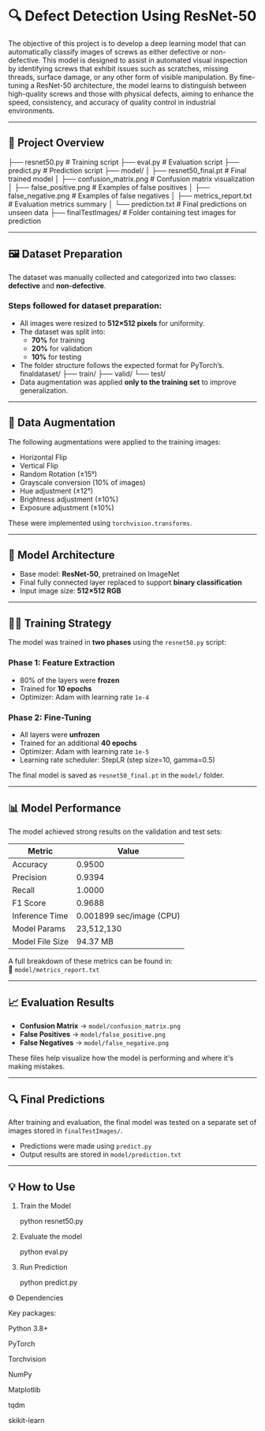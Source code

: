 # 🔍 Defect Detection Using ResNet-50

The objective of this project is to develop a deep learning model that can automatically classify images of screws as either defective or non-defective. This model is designed to assist in automated visual inspection by identifying screws that exhibit issues such as scratches, missing threads, surface damage, or any other form of visible manipulation. By fine-tuning a ResNet-50 architecture, the model learns to distinguish between high-quality screws and those with physical defects, aiming to enhance the speed, consistency, and accuracy of quality control in industrial environments.

---
## 📁 Project Overview

├── resnet50.py # Training script
├── eval.py # Evaluation script
├── predict.py # Prediction script
├── model/
│ ├── resnet50_final.pt # Final trained model
│ ├── confusion_matrix.png # Confusion matrix visualization
│ ├── false_positive.png # Examples of false positives
│ ├── false_negative.png # Examples of false negatives
│ ├── metrics_report.txt # Evaluation metrics summary
│ └── prediction.txt # Final predictions on unseen data
├── finalTestImages/ # Folder containing test images for prediction


---

## 🖼️ Dataset Preparation

The dataset was manually collected and categorized into two classes: **defective** and **non-defective**. 

### Steps followed for dataset preparation:

- All images were resized to **512×512 pixels** for uniformity.
- The dataset was split into:
  - **70%** for training
  - **20%** for validation
  - **10%** for testing
- The folder structure follows the expected format for PyTorch’s.  
finaldataset/
├── train/
├── valid/
└── test/
- Data augmentation was applied **only to the training set** to improve generalization.

---

## 🧪 Data Augmentation

The following augmentations were applied to the training images:

- Horizontal Flip
- Vertical Flip
- Random Rotation (±15°)
- Grayscale conversion (10% of images)
- Hue adjustment (±12°)
- Brightness adjustment (±10%)
- Exposure adjustment (±10%)

These were implemented using `torchvision.transforms`.

---

## 🧠 Model Architecture

- Base model: **ResNet-50**, pretrained on ImageNet
- Final fully connected layer replaced to support **binary classification**
- Input image size: **512×512 RGB**

---

## 🏋️‍♂️ Training Strategy

The model was trained in **two phases** using the `resnet50.py` script:

### Phase 1: Feature Extraction
- 80% of the layers were **frozen**
- Trained for **10 epochs**
- Optimizer: Adam with learning rate `1e-4`

### Phase 2: Fine-Tuning
- All layers were **unfrozen**
- Trained for an additional **40 epochs**
- Optimizer: Adam with learning rate `1e-5`
- Learning rate scheduler: StepLR (step size=10, gamma=0.5)

The final model is saved as `resnet50_final.pt` in the `model/` folder.

---

## 📊 Model Performance

The model achieved strong results on the validation and test sets:

| Metric         | Value           |
|----------------|-----------------|
| Accuracy       | 0.9500          |
| Precision      | 0.9394          |
| Recall         | 1.0000          |
| F1 Score       | 0.9688          |
| Inference Time | 0.001899 sec/image (CPU) |
| Model Params   | 23,512,130      |
| Model File Size| 94.37 MB        |

A full breakdown of these metrics can be found in:  
📄 `model/metrics_report.txt`

---

## 📈 Evaluation Results

- **Confusion Matrix** → `model/confusion_matrix.png`
- **False Positives** → `model/false_positive.png`
- **False Negatives** → `model/false_negative.png`

These files help visualize how the model is performing and where it's making mistakes.

---

## 🔍 Final Predictions

After training and evaluation, the final model was tested on a separate set of images stored in `finalTestImages/`.

- Predictions were made using `predict.py`
- Output results are stored in `model/prediction.txt`

---

## 💡 How to Use

1. Train the Model

    python resnet50.py

2. Evaluate the model 

    python eval.py

3. Run Prediction 

    python predict.py


⚙️ Dependencies

Key packages:

Python 3.8+

PyTorch

Torchvision

NumPy

Matplotlib

tqdm

skikit-learn



